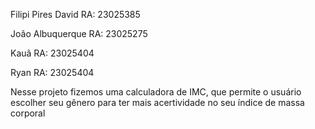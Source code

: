 Filipi Pires David 
RA: 23025385

João Albuquerque
RA: 23025275

Kauã 
RA: 23025404

Ryan 
RA: 23025404


Nesse projeto fizemos uma calculadora de IMC, que permite o usuário escolher seu gênero para ter mais acertividade no seu índice de massa corporal 
